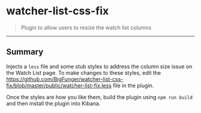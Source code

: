 # watcher-list-css-fix

> Plugin to allow users to resize the watch list columns

---

## Summary

Injects a `less` file and some stub styles to address the column size issue on the Watch List page. To make changes to these styles, edit the https://github.com/BigFunger/watcher-list-css-fix/blob/master/public/watcher-list-fix.less file in the plugin. 

Once the styles are how you like them, build the plugin using `npm run build` and then install the plugin into Kibana.

